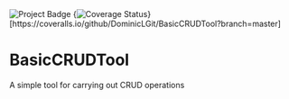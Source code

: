 
<img src="https://ci.appveyor.com/api/projects/status/mes7k9suvpwbk3k2?svg=true" alt="Project Badge">
{<img src="https://coveralls.io/repos/github/DominicLGit/BasicCRUDTool/badge.svg?branch=master" alt="Coverage Status" />}[https://coveralls.io/github/DominicLGit/BasicCRUDTool?branch=master]



# BasicCRUDTool
A simple tool for carrying out CRUD operations
